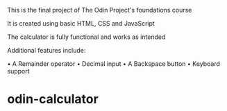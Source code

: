 This is the final project of The Odin Project's foundations course

It is created using basic HTML, CSS and JavaScript

The calculator is fully functional and works as intended 

Additional features include:

• A Remainder operator
• Decimal input
• A Backspace button
• Keyboard support

# odin-calculator

